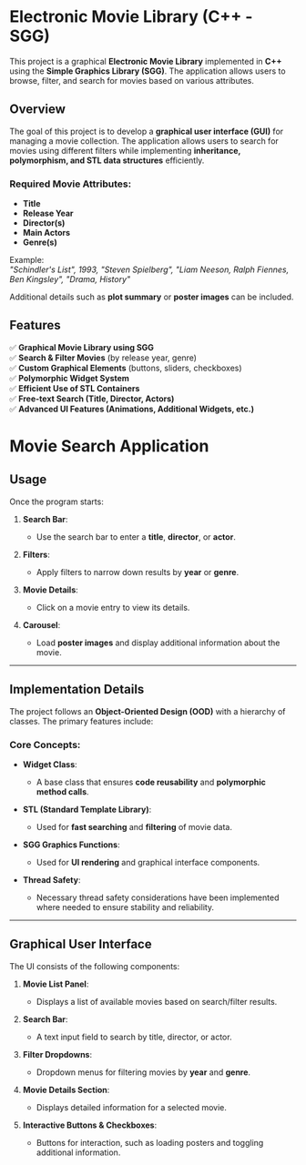 # Electronic Movie Library (C++ - SGG)

This project is a graphical **Electronic Movie Library** implemented in **C++** using the **Simple Graphics Library (SGG)**. The application allows users to browse, filter, and search for movies based on various attributes.

## Overview

The goal of this project is to develop a **graphical user interface (GUI)** for managing a movie collection. The application allows users to search for movies using different filters while implementing **inheritance, polymorphism, and STL data structures** efficiently.

### Required Movie Attributes:
- **Title**  
- **Release Year**  
- **Director(s)**  
- **Main Actors**  
- **Genre(s)**  

Example:  
*"Schindler's List", 1993, "Steven Spielberg", "Liam Neeson, Ralph Fiennes, Ben Kingsley", "Drama, History"*

Additional details such as **plot summary** or **poster images** can be included.

## Features

✅ **Graphical Movie Library using SGG**  
✅ **Search & Filter Movies** (by release year, genre)  
✅ **Custom Graphical Elements** (buttons, sliders, checkboxes)  
✅ **Polymorphic Widget System**  
✅ **Efficient Use of STL Containers**  
✅ **Free-text Search (Title, Director, Actors)**  
✅ **Advanced UI Features (Animations, Additional Widgets, etc.)**  

# Movie Search Application

## Usage

Once the program starts:

1. **Search Bar**: 
   - Use the search bar to enter a **title**, **director**, or **actor**.
   
2. **Filters**: 
   - Apply filters to narrow down results by **year** or **genre**.
   
3. **Movie Details**: 
   - Click on a movie entry to view its details.
   
4. **Carousel**: 
   - Load **poster images** and display additional information about the movie.

---

## Implementation Details

The project follows an **Object-Oriented Design (OOD)** with a hierarchy of classes. The primary features include:

### Core Concepts:

- **Widget Class**: 
   - A base class that ensures **code reusability** and **polymorphic method calls**.
   
- **STL (Standard Template Library)**:
   - Used for **fast searching** and **filtering** of movie data.
   
- **SGG Graphics Functions**:
   - Used for **UI rendering** and graphical interface components.

- **Thread Safety**: 
   - Necessary thread safety considerations have been implemented where needed to ensure stability and reliability.

---

## Graphical User Interface

The UI consists of the following components:

1. **Movie List Panel**: 
   - Displays a list of available movies based on search/filter results.
   
2. **Search Bar**: 
   - A text input field to search by title, director, or actor.
   
3. **Filter Dropdowns**:
   - Dropdown menus for filtering movies by **year** and **genre**.
   
4. **Movie Details Section**:
   - Displays detailed information for a selected movie.
   
5. **Interactive Buttons & Checkboxes**: 
   - Buttons for interaction, such as loading posters and toggling additional information.

